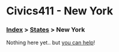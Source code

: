 # Civics411 - New York

### [Index](../../README.md) > [States](../) > New York

Nothing here yet.. but [you can help](../../CONTRIBUTING.md)!
